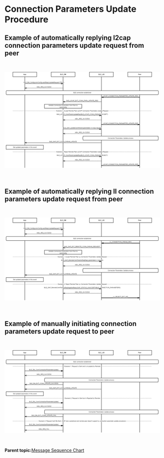 # Connection Parameters Update Procedure

## Example of automatically replying l2cap connection parameters update request from peer

<br />

![](GUID-69F7FD1E-6F11-46CC-9F63-38EC14B279CF-low.png)

<br />

## Example of automatically replying ll connection parameters update request from peer

<br />

![](GUID-23AC79A4-62DC-4F3E-B6DD-C3AE19A4D288-low.png)

<br />

## Example of manually initiating connection parameters update request to peer

<br />

![](GUID-20333CF2-C88D-4416-8D82-E619B82BF8AD-low.png)

<br />

**Parent topic:**[Message Sequence Chart](GUID-8C579DB8-1E01-44BF-B3C9-1CB390F8A7BC.md)

